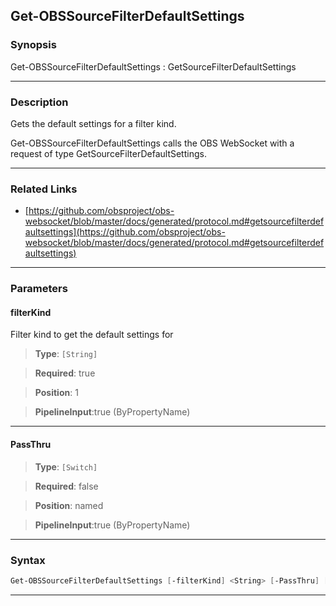 Get-OBSSourceFilterDefaultSettings
----------------------------------
### Synopsis
Get-OBSSourceFilterDefaultSettings : GetSourceFilterDefaultSettings

---
### Description

Gets the default settings for a filter kind.


Get-OBSSourceFilterDefaultSettings calls the OBS WebSocket with a request of type GetSourceFilterDefaultSettings.

---
### Related Links
* [https://github.com/obsproject/obs-websocket/blob/master/docs/generated/protocol.md#getsourcefilterdefaultsettings](https://github.com/obsproject/obs-websocket/blob/master/docs/generated/protocol.md#getsourcefilterdefaultsettings)



---
### Parameters
#### **filterKind**

Filter kind to get the default settings for



> **Type**: ```[String]```

> **Required**: true

> **Position**: 1

> **PipelineInput**:true (ByPropertyName)



---
#### **PassThru**

> **Type**: ```[Switch]```

> **Required**: false

> **Position**: named

> **PipelineInput**:true (ByPropertyName)



---
### Syntax
```PowerShell
Get-OBSSourceFilterDefaultSettings [-filterKind] <String> [-PassThru] [<CommonParameters>]
```
---
